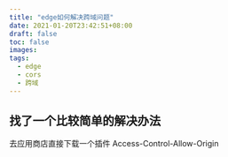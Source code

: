 ```yaml
---
title: "edge如何解决跨域问题"
date: 2021-01-20T23:42:51+08:00
draft: false
toc: false
images:
tags: 
  - edge 
  - cors 
  - 跨域
---
```


## 找了一个比较简单的解决办法
去应用商店直接下载一个插件 Access-Control-Allow-Origin